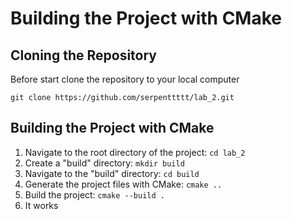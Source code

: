 # Building the Project with CMake

## Cloning the Repository

Before start clone the repository to your local computer

``` git clone https://github.com/serpenttttt/lab_2.git ```

## Building the Project with CMake
1. Navigate to the root directory of the project:
   ```cd lab_2```
2. Create a "build" directory:
   ```mkdir build```
3. Navigate to the "build" directory:
   ```cd build```
4. Generate the project files with CMake:
   ```cmake ..```
5. Build the project:
   ```cmake --build .```
6. It works